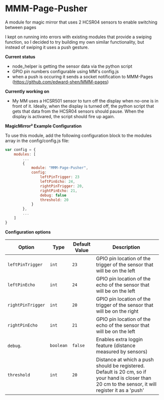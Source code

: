 # MMM-Page-Pusher
A module for magic mirror that uses 2 HCSR04 sensors to enable switching between pages

I kept on running into errors with existing modules that provide a swiping function, so I decided to try building my own similar functionality, but instead of swiping it uses a push gesture. 

<b>Current status</b>
- node_helper is getting the sensor data via the python script
- GPIO pin numbers configurable using MM's config.js 
- when a push is occuring it sends a socket notification to MMM-Pages (https://github.com/edward-shen/MMM-pages) 

<b>Currently working on</b>
- My MM uses a HCSR501 sensor to turn off the display when no-one is in front of it. Ideally, when the display is turned off, the python script that gets that data from the HCSR04 sensors should pause. When the display is activared, the script should fire up again. 

<b>MagicMirror² Example Configuration</b>

To use this module, add the following configuration block to the modules array in the config/config.js file:
```js
var config = {
    modules: [
        ...
        {
            module: "MMM-Page-Pusher",
            config: 
                leftPinTrigger: 23 
                leftPinEcho: 24, 
                rightPinTrigger: 20, 
                rightPinEcho: 21, 
                debug: false 
                threshold: 20 
            }
        },
        ...
    ]
}
```

<b>Configuration options</b>

| Option             | Type               | Default Value            | Description |
| ------------------ | ------------------ | ------------------------ | --------- |
| `leftPinTrigger`   | `int`              | `23`                     | GPIO pin location of the trigger of the sensor that will be on the left |
| `leftPinEcho`      | `int`              | `24`                     | GPIO pin location of the echo of the sensor that will be on the left |
| `rightPinTrigger`  | `int`              | `20`                     | GPIO pin location of the trigger of the sensor that will be on the right |
| `rightPinEcho`     | `int`              | `21`                     | GPIO pin location of the echo of the sensor that will be on the left |
| `debug`.           | `boolean`          | `false`                  | Enables extra loggin feature (distance measured by sensors) |
| `threshold`        | `int`              | `20`                     | Distance at which a push should be registered. Default is 20 cm, so if your hand is closer than 20 cm to the sensor, it will register it as a 'push' |
